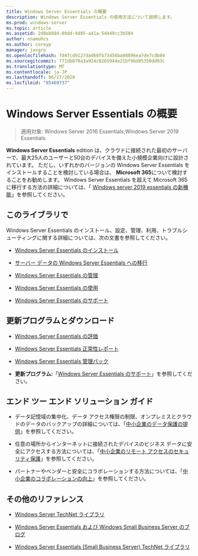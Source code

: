 ```yaml
---
title: Windows Server Essentials の概要
description: Windows Server Essentials の使用方法について説明します。
ms.prod: windows-server
ms.topic: article
ms.assetid: 2d0eb084-09dd-4d85-a41a-5d449cc3b504
author: nnamuhcs
ms.author: coreyp
manager: jasgro
ms.openlocfilehash: fd4fcd9127dad60fb73456ba88896ea7de7cdb84
ms.sourcegitcommit: 771db070a3a924c8265944e21bf9bd85350dd93c
ms.translationtype: MT
ms.contentlocale: ja-JP
ms.lasthandoff: 06/27/2020
ms.locfileid: "85469737"
---
```

# <a name="get-started-with-windows-server-essentials"></a>Windows Server Essentials の概要

>適用対象: Windows Server 2016 Essentials;Windows Server 2019 Essentials

**Windows Server Essentials** edition は、クラウドに接続された最初のサーバーで、最大25人のユーザーと50台のデバイスを備えた小規模企業向けに設計されています。 ただし、いずれかのバージョンの Windows Server Essentials をインストールすることを検討している場合は、 **Microsoft 365**について検討することをお勧めします。 Windows Server Essentials を超えて Microsoft 365 に移行する方法の詳細については、「 [Windows server 2019 essentials の新機能](what-s-new-19.md)」を参照してください。

## <a name="in-this-library"></a>このライブラリで
 Windows Server Essentials のインストール、設定、管理、利用、トラブルシューティングに関する詳細については、次の文書を参照してください。


-   [Windows Server Essentials のインストール](../install/Install-Windows-Server-Essentials.md)

-   [サーバー データの Windows Server Essentials への移行](../migrate/Migrate-Server-Data-to-Windows-Server-Essentials.md)

-   [Windows Server Essentials の管理](../manage/Manage-Windows-Server-Essentials.md)

-   [Windows Server Essentials の使用](../use/Use-Windows-Server-Essentials.md)

-   [Windows Server Essentials のサポート](../support/Support-Windows-Server-Essentials.md)

## <a name="updates-and-downloads"></a>更新プログラムとダウンロード

-   [Windows Server Essentials の評価](https://technet.microsoft.com/evalcenter/dn205288.aspx?wt.mc_id=TEC_144_1_7)

-   [Windows Server Essentials 正常性レポート](https://www.microsoft.com/download/details.aspx?id=35565)

-   [Windows Server Essentials 管理パック](https://www.microsoft.com/download/details.aspx?id=35560)


-   **更新プログラム:**「[Windows Server Essentials のサポート](../support/Support-Windows-Server-Essentials.md)」を参照してください。

## <a name="end-to-end-solution-guides"></a>エンド ツー エンド ソリューション ガイド

-    データ記憶域の集中化、データ アクセス権限の制限、オンプレミスとクラウドのデータのバックアップの詳細については、「[中小企業のデータ保護の提供](https://technet.microsoft.com/library/dn582043.aspx)」を参照してください。

-    任意の場所からインターネットに接続されたデバイスのビジネス データに安全にアクセスする方法については、「[中小企業のリモート アクセスのセキュリティ保護](https://technet.microsoft.com/library/dn629457.aspx)」を参照してください。

-    パートナーやベンダーと安全にコラボレーションする方法については、「[中小企業のコラボレーションの向上](https://technet.microsoft.com/library/dn747893.aspx)」を参照してください。

## <a name="additional-references"></a>その他のリファレンス

-   [Windows Server TechNet ライブラリ](https://technet.microsoft.com/library/bb625087.aspx)

-   [Windows Server Essentials および Windows Small Business Server のブログ](https://blogs.technet.com/b/sbs/)

-   [Windows Server Essentials (Small Business Server) TechNet ライブラリ](https://technet.microsoft.com/library/cc514417.aspx)
